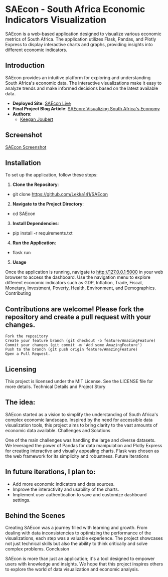 # SAEcon - South Africa Economic Indicators Visualization

SAEcon is a web-based application designed to visualize various economic metrics of South Africa. The application utilizes Flask, Pandas, and Plotly Express to display interactive charts and graphs, providing insights into different economic indicators.

## Introduction

SAEcon provides an intuitive platform for exploring and understanding South Africa's economic data. The interactive visualizations make it easy to analyze trends and make informed decisions based on the latest available data.

- **Deployed Site**: [SAEcon Live](https://saeconflaskapp.azurewebsites.net/)
- **Final Project Blog Article**: [SAEcon: Visualizing South Africa's Economy](http://example.com/blog)
- **Authors**:
  - [Keegan Joubert](https://www.linkedin.com/in/keegan-joubert/)

## Screenshot

[SAEcon Screenshot](static/images/screenshot.png)

## Installation

To set up the application, follow these steps:

1. **Clone the Repository**:   
- git clone https://github.com/Lekka141/SAEcon

2. **Navigate to the Project Directory**:
- cd SAEcon

3. **Install Dependencies**:

- pip install -r requirements.txt

4. **Run the Application**:
- flask run

5. **Usage**

Once the application is running, navigate to http://127.0.0.1:5000 in your web browser to access the dashboard. Use the navigation menu to explore different economic indicators such as GDP, Inflation, Trade, Fiscal, Monetary, Investment, Poverty, Health, Environment, and Demographics.
Contributing

## Contributions are welcome! Please fork the repository and create a pull request with your changes.

    Fork the repository
    Create your feature branch (git checkout -b feature/AmazingFeature)
    Commit your changes (git commit -m 'Add some AmazingFeature')
    Push to the branch (git push origin feature/AmazingFeature)
    Open a Pull Request.

## Licensing

This project is licensed under the MIT License. See the LICENSE file for more details.
Technical Details and Project Story

## The idea:

SAEcon started as a vision to simplify the understanding of South Africa's complex economic landscape. Inspired by the need for accessible data visualization tools, this project aims to bring clarity to the vast amounts of economic data available.
Challenges and Solutions

One of the main challenges was handling the large and diverse datasets. We leveraged the power of Pandas for data manipulation and Plotly Express for creating interactive and visually appealing charts. Flask was chosen as the web framework for its simplicity and robustness.
Future Iterations

## In future iterations, I plan to:

- Add more economic indicators and data sources.
- Improve the interactivity and usability of the charts.
- Implement user authentication to save and customize dashboard settings.

## Behind the Scenes

Creating SAEcon was a journey filled with learning and growth. From dealing with data inconsistencies to optimizing the performance of the visualizations, each step was a valuable experience. The project showcases not just technical skills but also the ability to think critically and solve complex problems.
Conclusion

SAEcon is more than just an application; it's a tool designed to empower users with knowledge and insights. We hope that this project inspires others to explore the world of data visualization and economic analysis.

